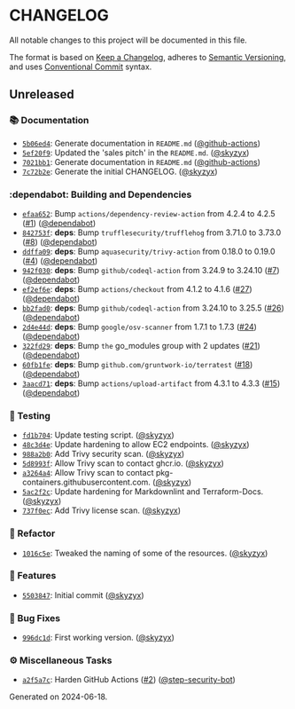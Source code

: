 # CHANGELOG

All notable changes to this project will be documented in this file.

The format is based on [Keep a Changelog](https://keepachangelog.com), adheres to [Semantic Versioning](https://semver.org), and uses [Conventional Commit](https://www.conventionalcommits.org) syntax.

## Unreleased

### :books: Documentation

* [`5b06ed4`](https://github.com/northwood-labs/terraform-provider-corefunc/commit/5b06ed48418bc103e2d968f84a3b74142e5930a2): Generate documentation in `README.md` ([@github-actions](https://github.com/github-actions))
* [`5ef20f9`](https://github.com/northwood-labs/terraform-provider-corefunc/commit/5ef20f96f363e3cc07419fe0e696c3eeb09929a4): Updated the 'sales pitch' in the `README.md`. ([@skyzyx](https://github.com/skyzyx))
* [`7021bb1`](https://github.com/northwood-labs/terraform-provider-corefunc/commit/7021bb173db4e28439754175c4498806f20aa321): Generate documentation in `README.md` ([@github-actions](https://github.com/github-actions))
* [`7c72b2e`](https://github.com/northwood-labs/terraform-provider-corefunc/commit/7c72b2e13798292184563e49c2927af3e059a236): Generate the initial CHANGELOG. ([@skyzyx](https://github.com/skyzyx))

### :dependabot: Building and Dependencies

* [`efaa652`](https://github.com/northwood-labs/terraform-provider-corefunc/commit/efaa6521a47980f216d9af91a2969878a1d51b57): Bump `actions/dependency-review-action` from 4.2.4 to 4.2.5 ([#1](https://github.com/northwood-labs/mod-aws-networking/issues/1)) ([@dependabot](https://github.com/dependabot))
* [`842753f`](https://github.com/northwood-labs/terraform-provider-corefunc/commit/842753fb49864999bb1d13283ff2653b1128bd6c): **deps**: Bump `trufflesecurity/trufflehog` from 3.71.0 to 3.73.0 ([#8](https://github.com/northwood-labs/mod-aws-networking/issues/8)) ([@dependabot](https://github.com/dependabot))
* [`ddffa09`](https://github.com/northwood-labs/terraform-provider-corefunc/commit/ddffa09b31abd2bfff52afdf3828055311f25eb8): **deps**: Bump `aquasecurity/trivy-action` from 0.18.0 to 0.19.0 ([#4](https://github.com/northwood-labs/mod-aws-networking/issues/4)) ([@dependabot](https://github.com/dependabot))
* [`942f030`](https://github.com/northwood-labs/terraform-provider-corefunc/commit/942f0302bd6ac1c06cdcd3a8ea4961a2cb3f4974): **deps**: Bump `github/codeql-action` from 3.24.9 to 3.24.10 ([#7](https://github.com/northwood-labs/mod-aws-networking/issues/7)) ([@dependabot](https://github.com/dependabot))
* [`ef2ef6e`](https://github.com/northwood-labs/terraform-provider-corefunc/commit/ef2ef6ec0f579ca7ef3582b611dd9a128d4d871f): **deps**: Bump `actions/checkout` from 4.1.2 to 4.1.6 ([#27](https://github.com/northwood-labs/mod-aws-networking/issues/27)) ([@dependabot](https://github.com/dependabot))
* [`bb2fad0`](https://github.com/northwood-labs/terraform-provider-corefunc/commit/bb2fad0838b45acf1490c0c7085df8aba6438c7b): **deps**: Bump `github/codeql-action` from 3.24.10 to 3.25.5 ([#26](https://github.com/northwood-labs/mod-aws-networking/issues/26)) ([@dependabot](https://github.com/dependabot))
* [`2d4e44d`](https://github.com/northwood-labs/terraform-provider-corefunc/commit/2d4e44d10727b0fcdc07dc51cfbb7c55a81cc9ee): **deps**: Bump `google/osv-scanner` from 1.7.1 to 1.7.3 ([#24](https://github.com/northwood-labs/mod-aws-networking/issues/24)) ([@dependabot](https://github.com/dependabot))
* [`322fd29`](https://github.com/northwood-labs/terraform-provider-corefunc/commit/322fd29990140e5734cd5201a03a5cd83d8d72cc): **deps**: Bump `the` go_modules group with 2 updates ([#21](https://github.com/northwood-labs/mod-aws-networking/issues/21)) ([@dependabot](https://github.com/dependabot))
* [`60fb1fe`](https://github.com/northwood-labs/terraform-provider-corefunc/commit/60fb1fe262ebf4eec508b1e399f2dbda53a9d270): **deps**: Bump `github.com/gruntwork-io/terratest` ([#18](https://github.com/northwood-labs/mod-aws-networking/issues/18)) ([@dependabot](https://github.com/dependabot))
* [`3aacd71`](https://github.com/northwood-labs/terraform-provider-corefunc/commit/3aacd71f23986249c423f22cc58f901521e3491a): **deps**: Bump `actions/upload-artifact` from 4.3.1 to 4.3.3 ([#15](https://github.com/northwood-labs/mod-aws-networking/issues/15)) ([@dependabot](https://github.com/dependabot))

### :test_tube: Testing

* [`fd1b704`](https://github.com/northwood-labs/terraform-provider-corefunc/commit/fd1b7046f98c498ec85da0f8f8ca79c49f8d8cd4): Update testing script. ([@skyzyx](https://github.com/skyzyx))
* [`48c3d4e`](https://github.com/northwood-labs/terraform-provider-corefunc/commit/48c3d4e15ad458416f7804de6d0d4d52680f10df): Update hardening to allow EC2 endpoints. ([@skyzyx](https://github.com/skyzyx))
* [`988a2b0`](https://github.com/northwood-labs/terraform-provider-corefunc/commit/988a2b0826d7282018bb237266d03d7e458296cf): Add Trivy security scan. ([@skyzyx](https://github.com/skyzyx))
* [`5d8993f`](https://github.com/northwood-labs/terraform-provider-corefunc/commit/5d8993f522ac05b869c8adde74657d97930dc859): Allow Trivy scan to contact ghcr.io. ([@skyzyx](https://github.com/skyzyx))
* [`a3264a4`](https://github.com/northwood-labs/terraform-provider-corefunc/commit/a3264a4ea499a3566834ee37d5df9d3ae1135f2d): Allow Trivy scan to contact pkg-containers.githubusercontent.com. ([@skyzyx](https://github.com/skyzyx))
* [`5ac2f2c`](https://github.com/northwood-labs/terraform-provider-corefunc/commit/5ac2f2cbbd2375464d2d87bda266bcb5e112b393): Update hardening for Markdownlint and Terraform-Docs. ([@skyzyx](https://github.com/skyzyx))
* [`737f0ec`](https://github.com/northwood-labs/terraform-provider-corefunc/commit/737f0ec6fa0520fcc6a6c8c068c701ab8345710b): Add Trivy license scan. ([@skyzyx](https://github.com/skyzyx))

### :tractor: Refactor

* [`1016c5e`](https://github.com/northwood-labs/terraform-provider-corefunc/commit/1016c5e7cf5666b24ff226d81f0b5c0470e643f9): Tweaked the naming of some of the resources. ([@skyzyx](https://github.com/skyzyx))

### <!-- 0 -->:rocket: Features

* [`5503847`](https://github.com/northwood-labs/terraform-provider-corefunc/commit/55038470a1bd87a2c9f6568ca05ece18593bc349): Initial commit ([@skyzyx](https://github.com/skyzyx))

### <!-- 1 -->:bug: Bug Fixes

* [`996dc1d`](https://github.com/northwood-labs/terraform-provider-corefunc/commit/996dc1d4fe61bb6c53c5dd769961c913e551e5be): First working version. ([@skyzyx](https://github.com/skyzyx))

### <!-- ZZZ -->:gear: Miscellaneous Tasks

* [`a2f5a7c`](https://github.com/northwood-labs/terraform-provider-corefunc/commit/a2f5a7cf10ab6c684ea640baa8d27b457373e760): Harden GitHub Actions ([#2](https://github.com/northwood-labs/mod-aws-networking/issues/2)) ([@step-security-bot](https://github.com/step-security-bot))

<p>Generated on 2024-06-18.</p>
